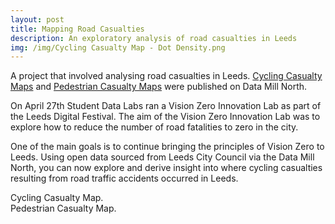 ```yaml
---
layout: post
title: Mapping Road Casualties
description: An exploratory analysis of road casualties in Leeds
img: /img/Cycling Casualty Map - Dot Density.png
---
```


A project that involved analysing road casualties in Leeds. <a href="https://datamillnorth.org/products/cycling-casualty-map/">Cycling Casualty Maps</a> and <a href="https://datamillnorth.org/products/pedestrian-casualty-map/">Pedestrian Casualty Maps</a> were published on Data Mill North.

On April 27th Student Data Labs ran a Vision Zero Innovation Lab as part of the Leeds Digital Festival. The aim of the Vision Zero Innovation Lab was to explore how to reduce the number of road fatalities to zero in the city.

One of the main goals is to continue bringing the principles of Vision Zero to Leeds. Using open data sourced from Leeds City Council via the Data Mill North, you can now explore and derive insight into where cycling casualties resulting from road traffic accidents occurred in Leeds.

<div class="img_row">
	<img class="col three" src="{{ site.baseurl }}/img/Cycling Casualty Map - Dot Density.png" alt="" title=""/>
</div>
<div class="col three caption">
	Cycling Casualty Map. 
</div>

<div class="img_row">
	<img class="col three" src="{{ site.baseurl }}/img/Pedestrian Casualty Map - Dot Density.png" alt="" title=""/>
</div>
<div class="col three caption">
	Pedestrian Casualty Map. 
</div>
